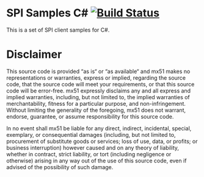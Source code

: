 # SPI Samples C# [![Build Status](https://dev.azure.com/mx51/SPIClient-Libraries/_apis/build/status/mx51.spi-samples-cs?branchName=feature%2F2.9)](https://dev.azure.com/mx51/SPIClient-Libraries/_build/latest?definitionId=269&branchName=feature%2F2.9)

This is a set of SPI client samples for C#.

# Disclaimer

This source code is provided “as is“ or “as available“ and mx51 makes no representations or warranties, express or implied, regarding the source code, that the source code will meet your requirements, or that this source code will be error-free. mx51 expressly disclaims any and all express and implied warranties, including, but not limited to, the implied warranties of merchantability, fitness for a particular purpose, and non-infringement. Without limiting the generality of the foregoing, mx51 does not warrant, endorse, guarantee, or assume responsibility for this source code.   

In no event shall mx51 be liable for any direct, indirect, incidental, special, exemplary, or consequential damages (including, but not limited to, procurement of substitute goods or services; loss of use, data, or profits; or business interruption) however caused and on any theory of liability, whether in contract, strict liability, or tort (including negligence or otherwise) arising in any way out of the use of this source code, even if advised of the possibility of such damage.
